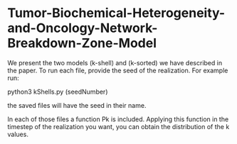 # Tumor-Biochemical-Heterogeneity-and-Oncology-Network-Breakdown-Zone-Model

We present the two models (k-shell) and (k-sorted) we have described in the paper.
To run each file, provide the seed of the realization. For example run: 

python3 kShells.py (seedNumber)
  
the saved files will have the seed in their name.
  
In each of those files a function Pk is included. Applying this function in the timestep of the realization you want, you can obtain the distribution of the k values.
